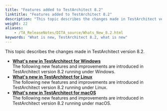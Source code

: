 ```yaml
--- 
title: "Features added to TestArchitect 8.2"
linktitle: "Features added to TestArchitect 8.2"
description: "This topic describes the changes made in TestArchitect version 8.2."
weight: 22
aliases: 
    - /TA_ReleaseNotes/DITA_source/Whats_New_8.2.html
keywords: "What is new, TestArchitect 8.2, what is new"
---
```


This topic describes the changes made in TestArchitect version 8.2.

-   **[What's new in TestArchitect for Windows](/TA_ReleaseNotes/DITA_source/Whats_New_Windows_8.2.html)**  
The following new features and improvements are introduced in TestArchitect version 8.2 running under Windows.
-   **[What's new in TestArchitect for Linux](/TA_ReleaseNotes/DITA_source/Whats_New_Linux_8.2.html)**  
The following new features and improvements are introduced in TestArchitect version 8.2 running under Linux.
-   **[What's new in TestArchitect for macOS](/TA_ReleaseNotes/DITA_source/Whats_New_Mac_8.2.html)**  
The following new features and improvements are introduced in TestArchitect version 8.2 running under macOS.




